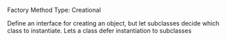 Factory Method
Type: Creational

Define an interface for creating an 
object, but let subclasses decide which 
class to instantiate. Lets a class defer 
instantiation to subclasses